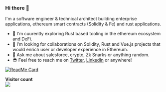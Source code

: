 ### Hi there 👋

I'm a software engineer & technical architect building enterprise applications, ethereum smart contracts (Solidity & Fe) and rust applications.

- 🔭 I'm cuurently exploring Rust based tooling in the ethereum ecosystem and DeFi.
- 👯 I’m looking for collaborations on Solidity, Rust and Vue.js projects that would enrich user or developer experience in Ethereum.
- 💬 Ask me about salesforce, crypto, Zk Snarks or anything random.
- 😎 Feel free to reach me on [Twitter](https://twitter.com/ruud_awakening), [LinkedIn](https://linkedin.com/in/ruudsalymerie) or anywhere!

[![ReadMe Card](https://github-readme-stats.vercel.app/api?username=rsalyme&show_icons=true&include_all_commits=true&hide_rank=true&bg_color=30,FF5F6D,ffb88c&title_color=fff&text_color=fff&icon_color=fff)](https://github.com/anuraghazra/github-readme-stats)

<p align="left"> 
  <b>Visitor count</b><br>
  <img src="https://profile-counter.glitch.me/rsalyme/count.svg" />
</p>